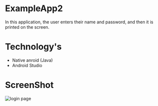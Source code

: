 # ExampleApp2
In this application, the user enters their name and password, and then it is printed on the screen.

# Technology's
- Native anroid (Java)
- Android Studio

# ScreenShot 
![login page](https://github.com/Anan-Elayan/LoginScreen/assets/99610614/ea3175e1-6a61-4039-935e-11416b65a95d)
